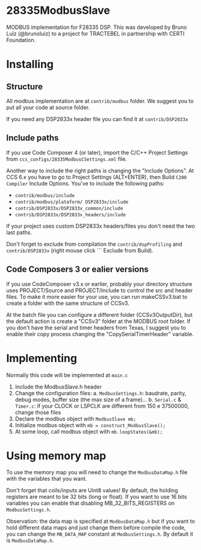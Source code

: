 28335ModbusSlave
================

MODBUS implementation for F28335 DSP. This was developed by Bruno Luiz (@brunoluiz) to a project for TRACTEBEL in partnership with CERTI Foundation.

Installing
==========

Structure
---------
All modbus implementation are at ```contrib/modbus``` folder. We suggest you to put all your code at source folder.

If you need any DSP2833x header file you can find it at ```contrib/DSP2833x```

Include paths
-------------
If you use Code Composer 4 (or later), import the C/C++ Project Settings from ```ccs_configs/28335ModbusCSettings.xml``` file.

Another way to include the right paths is changing the "Include Options". At CCS 6.x you have to go to Project Settings (ALT+ENTER), then Build ``` C200 Compiler ``` Include Options. You've to include the following paths:

* ```contrib/modbus/include```
* ```contrib/modbus/plataform/ DSP2833x/include```
* ```contrib/DSP2833x/DSP2833x_common/include```
* ```contrib/DSP2833x/DSP2833x_headers/include```
 
If your project uses custom DSP2833x headers/files you don't need the two last paths.

Don't forget to exclude from compilation the ```contrib/dspProfiling``` and ```contrib/DSP2833x``` (right mouse click ``` Exclude from Build).

Code Composers 3 or ealier versions
-----------------------------------
If you use CodeComposer v3.x or earlier, probably your directory structure uses PROJECT/Source and PROJECT/Include to control the src and header files. To make it more easier for your use, you can run makeCSSv3.bat to create a folder with the same structure of CCSv3.

At the batch file you can configure a different folder (CCSv3OutputDir), but the default action is create a "CCSv3" folder at the MODBUS root folder. If you don't have the serial and timer headers from Texas, I suggest you to enable their copy process changing the "CopySerialTimerHeader" variable.
 
Implementing
============
 
Normally this code will be implemented at ```main.c```
 
1. Include the ModbusSlave.h header 
2. Change the configuration files:
 	a. ```ModbusSettings.h```: baudrate, parity, debug modes, buffer size (the max size of a frame)...
 	b. ```Serial.c``` & ```Timer.c```: if your CLOCK or LSPCLK are different from 150 e 37500000, change those files
3. Declare the modbus object with ```ModbusSlave mb;```
4. Initialize modbus object with ```mb = construct_ModbusSlave();```
5. At some loop, call modbus object with ```mb.loopStates(&mb);```
 
Using memory map
================  

To use the memory map you will need to change the ```ModbusDataMap.h``` file with the variables that you want.
 
Don't forget that coils/inputs are Uint8 values! By default, the holding registers are meant to be 32 bits (long or float). If you want to use 16 bits variables you can enable that disabling MB_32_BITS_REGISTERS on ```ModbusSettings.h```.

Observation: the data map is specified at ```ModbusDataMap.h``` but if you want to hold different data maps and just change them before compile the code, you can change the ```MB_DATA_MAP``` constant at ```ModbusSettings.h```. By default it is ```ModbusDataMap.h```.
